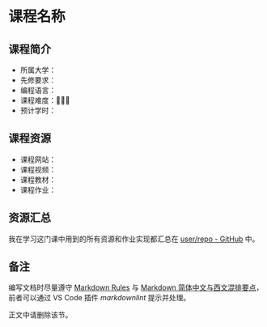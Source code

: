 # 课程名称

## 课程简介

- 所属大学：
- 先修要求：
- 编程语言：
- 课程难度：🌟🌟🌟
- 预计学时：

## 课程资源

- 课程网站：
- 课程视频：
- 课程教材：
- 课程作业：

## 资源汇总

我在学习这门课中用到的所有资源和作业实现都汇总在 [user/repo - GitHub](https://github.com/user/repo) 中。

## 备注

编写文档时尽量遵守 [Markdown Rules][md_rules] 与 [Markdown 简体中文与西文混排要点][cn_en_mixed_typography]，前者可以通过 VS Code 插件 *markdownlint* 提示并处理。

[md_rules]: https://github.com/markdownlint/markdownlint/blob/master/docs/RULES.md
[cn_en_mixed_typography]: https://github.com/selfteaching/markdown-writing-with-mixed-cn-en

正文中请删除该节。
